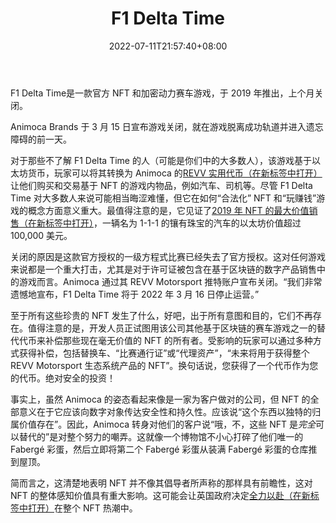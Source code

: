 ﻿---
weight: 
title: "F1 Delta Time"
description: "F1 Delta Time是一款官方 NFT 和加密动力赛车游戏，于 2019 年推出，上个月关闭。"
date: 2022-07-11T21:57:40+08:00
lastmod: 2022-07-11T16:45:40+08:00
draft: false
authors: ["qianxun"]
featuredImage: "123.png"
link: "https://www.pcgamer.com/f1-delta-time-one-of-the-first-major-nft-games-has-shut-down/"
tags: ["F1 Delta Time","NFT游戏"]
categories: ["navigation"]
navigation: ["NFT游戏"]
lightgallery: true
toc: true
pinned: false
recommend: false
recommend1: false
---
F1 Delta Time是一款官方 NFT 和加密动力赛车游戏，于 2019 年推出，上个月关闭。

Animoca Brands 于 3 月 15 日宣布游戏关闭，就在游戏脱离成功轨道并进入遗忘障碍的前一天。

对于那些不了解 F1 Delta Time 的人（可能是你们中的大多数人），该游戏基于以太坊货币，玩家可以将其转换为 Animoca 的[REVV 实用代币（在新标签中打开）](https://www.revvmotorsport.com/)让他们购买和交易基于 NFT 的游戏内物品，例如汽车、司机等。尽管 F1 Delta Time 对大多数人来说可能相当晦涩难懂，但它在如何“合法化” NFT 和“玩赚钱”游戏的概念方面意义重大。最值得注意的是，它见证了[2019 年 NFT 的最大价值销售（在新标签中打开）](https://decrypt.co/47963/ethereum-whale-owns-most-expensive-nft-2019)，一辆名为 1-1-1 的镶有珠宝的汽车的以太坊价值超过 100,000 美元。

关闭的原因是这款官方授权的一级方程式比赛已经失去了官方授权。这对任何游戏来说都是一个重大打击，尤其是对于许可证被包含在基于区块链的数字产品销售中的游戏而言。Animoca 通过其 REVV Motorsport 推特账户宣布关闭。“我们非常遗憾地宣布，F1 Delta Time 将于 2022 年 3 月 16 日停止运营。”

至于所有这些珍贵的 NFT 发生了什么，好吧，出于所有意图和目的，它们不再存在。值得注意的是，开发人员正试图用该公司其他基于区块链的赛车游戏之一的替代代币来补偿那些现在毫无价值的 NFT 的所有者。受影响的玩家可以通过多种方式获得补偿，包括替换车、“比赛通行证”或“代理资产”，“未来将用于获得整个 REVV Motorsport 生态系统产品的 NFT”。换句话说，您获得了一个代币作为您的代币。绝对安全的投资！

事实上，虽然 Animoca 的姿态看起来像是一家为客户做对的公司，但 NFT 的全部意义在于它应该向数字对象传达安全性和持久性。应该说“这个东西以独特的归属价值存在”。因此，Animoca 转身对他们的客户说“哦，不，这些 NFT 是*完全*可以替代的”是对整个努力的嘲弄。这就像一个博物馆不小心打碎了他们唯一的 Fabergé 彩蛋，然后立即将第二个 Fabergé 彩蛋从装满 Fabergé 彩蛋的仓库推到屋顶。

简而言之，这清楚地表明 NFT 并不像其倡导者所声称的那样具有前瞻性，这对 NFT 的整体感知价值具有重大影响。这可能会让英国政府决定[全力以赴（在新标签中打开）](https://www.pcgamer.com/the-uk-government-has-asked-the-royal-mint-to-create-an-nft/)在整个 NFT 热潮中。